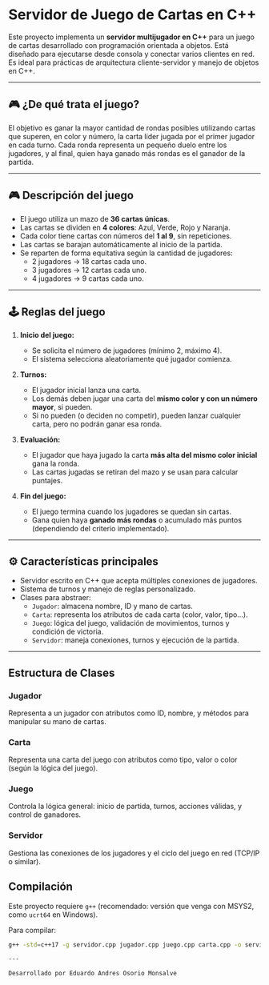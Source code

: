 # Servidor de Juego de Cartas en C++

Este proyecto implementa un **servidor multijugador en C++** para un juego de cartas desarrollado con programación orientada a objetos. Está diseñado para ejecutarse desde consola y conectar varios clientes en red. Es ideal para prácticas de arquitectura cliente-servidor y manejo de objetos en C++.

---

## 🎮 ¿De qué trata el juego?

El objetivo es ganar la mayor cantidad de rondas posibles utilizando cartas que superen, en color y número, la carta líder jugada por el primer jugador en cada turno. Cada ronda representa un pequeño duelo entre los jugadores, y al final, quien haya ganado más rondas es el ganador de la partida.

---

## 🎮 Descripción del juego

- El juego utiliza un mazo de **36 cartas únicas**.
- Las cartas se dividen en **4 colores**: Azul, Verde, Rojo y Naranja.
- Cada color tiene cartas con números del **1 al 9**, sin repeticiones.
- Las cartas se barajan automáticamente al inicio de la partida.
- Se reparten de forma equitativa según la cantidad de jugadores:
  - 2 jugadores → 18 cartas cada uno.
  - 3 jugadores → 12 cartas cada uno.
  - 4 jugadores → 9 cartas cada uno.

---

## 🕹️ Reglas del juego

1. **Inicio del juego:**
   - Se solicita el número de jugadores (mínimo 2, máximo 4).
   - El sistema selecciona aleatoriamente qué jugador comienza.

2. **Turnos:**
   - El jugador inicial lanza una carta.
   - Los demás deben jugar una carta del **mismo color y con un número mayor**, si pueden.
   - Si no pueden (o deciden no competir), pueden lanzar cualquier carta, pero no podrán ganar esa ronda.

3. **Evaluación:**
   - El jugador que haya jugado la carta **más alta del mismo color inicial** gana la ronda.
   - Las cartas jugadas se retiran del mazo y se usan para calcular puntajes.

4. **Fin del juego:**
   - El juego termina cuando los jugadores se quedan sin cartas.
   - Gana quien haya **ganado más rondas** o acumulado más puntos (dependiendo del criterio implementado).

---

## ⚙️ Características principales

- Servidor escrito en C++ que acepta múltiples conexiones de jugadores.
- Sistema de turnos y manejo de reglas personalizado.
- Clases para abstraer:
  - `Jugador`: almacena nombre, ID y mano de cartas.
  - `Carta`: representa los atributos de cada carta (color, valor, tipo...).
  - `Juego`: lógica del juego, validación de movimientos, turnos y condición de victoria.
  - `Servidor`: maneja conexiones, turnos y ejecución de la partida.

---

## Estructura de Clases

### Jugador
Representa a un jugador con atributos como ID, nombre, y métodos para manipular su mano de cartas.

### Carta
Representa una carta del juego con atributos como tipo, valor o color (según la lógica del juego).

### Juego
Controla la lógica general: inicio de partida, turnos, acciones válidas, y control de ganadores.

### Servidor
Gestiona las conexiones de los jugadores y el ciclo del juego en red (TCP/IP o similar).

## Compilación

Este proyecto requiere `g++` (recomendado: versión que venga con MSYS2, como `ucrt64` en Windows).

Para compilar:

```bash
g++ -std=c++17 -g servidor.cpp jugador.cpp juego.cpp carta.cpp -o servidor.exe

---

Desarrollado por Eduardo Andres Osorio Monsalve
